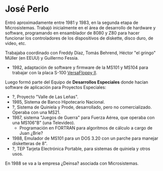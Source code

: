 José Perlo
===

Entró aproximadamente entre 1981 y 1983, en la segunda etapa de Microsistemas.
Trabajó inicialmente en el área de desarrollo de hardware y software, programando en ensamblador de 8080 y Z80 para
hacer funcionar los controladores de los dispositivos de diskette, disco duro, de video, etc.

Trabajaba coordinado con Freddy Díaz, Tomás Behrend, Héctor "el gringo" Müller (en EEUU) y Guillermo Fessia.

* 1982, adaptación de software y firmware de la MS101 y MS104 para trabajar con la placa S-100 [VersaFloppy II](http://www.s100computers.com/Hardware%20Manuals/SD%20Systems/VersaFloppyII%20Manual%20(JM).pdf).

Luego formó parte del Equipo de **Desarrollos Especiales** donde hacían software de aplicación para Proyectos Especiales:

* ?, Proyecto "Valle de Las Leñas".
* 1985, Sistema de Banco Hipotecario Nacional.
* ?, Sistema de Quiniela y Prode, desarrollado, pero no comercializado. Operaba con una MS21.
* 1987, sistema "Juegos de Guerra" para Fuerza Aérea, que operaba con una MS106"B" (una Televideo).
	* Programación en FORTRAN para algoritmos de cálculo a cargo de Juan ¿Brie?
* 1988, Emulador de MS101 para un DOS 3.20 con un parche para manejar disketteras de 8".
* ?, TEP Tarjeta Electrónica Portable, para sistemas de quiniela y otros usos.

En 1988 se va a la empresa ¿Deinsa? asociada con Microsistemas.
